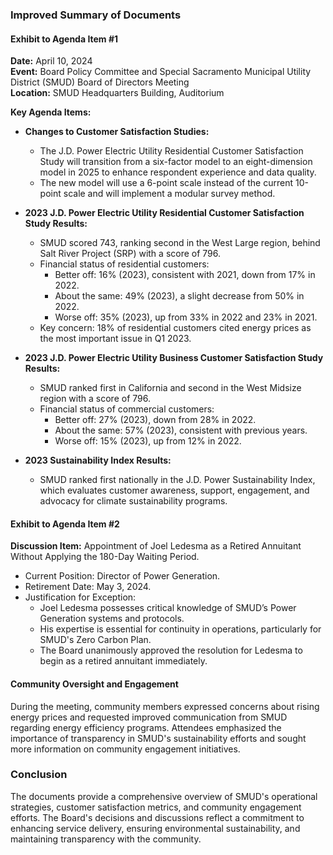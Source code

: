 ### Improved Summary of Documents

#### Exhibit to Agenda Item #1
**Date:** April 10, 2024  
**Event:** Board Policy Committee and Special Sacramento Municipal Utility District (SMUD) Board of Directors Meeting  
**Location:** SMUD Headquarters Building, Auditorium  

**Key Agenda Items:**
- **Changes to Customer Satisfaction Studies:**
  - The J.D. Power Electric Utility Residential Customer Satisfaction Study will transition from a six-factor model to an eight-dimension model in 2025 to enhance respondent experience and data quality.
  - The new model will use a 6-point scale instead of the current 10-point scale and will implement a modular survey method.

- **2023 J.D. Power Electric Utility Residential Customer Satisfaction Study Results:**
  - SMUD scored 743, ranking second in the West Large region, behind Salt River Project (SRP) with a score of 796.
  - Financial status of residential customers:
    - Better off: 16% (2023), consistent with 2021, down from 17% in 2022.
    - About the same: 49% (2023), a slight decrease from 50% in 2022.
    - Worse off: 35% (2023), up from 33% in 2022 and 23% in 2021.
  - Key concern: 18% of residential customers cited energy prices as the most important issue in Q1 2023.

- **2023 J.D. Power Electric Utility Business Customer Satisfaction Study Results:**
  - SMUD ranked first in California and second in the West Midsize region with a score of 796.
  - Financial status of commercial customers:
    - Better off: 27% (2023), down from 28% in 2022.
    - About the same: 57% (2023), consistent with previous years.
    - Worse off: 15% (2023), up from 12% in 2022.

- **2023 Sustainability Index Results:**
  - SMUD ranked first nationally in the J.D. Power Sustainability Index, which evaluates customer awareness, support, engagement, and advocacy for climate sustainability programs.

#### Exhibit to Agenda Item #2
**Discussion Item:** Appointment of Joel Ledesma as a Retired Annuitant Without Applying the 180-Day Waiting Period.
- Current Position: Director of Power Generation.
- Retirement Date: May 3, 2024.
- Justification for Exception:
  - Joel Ledesma possesses critical knowledge of SMUD’s Power Generation systems and protocols.
  - His expertise is essential for continuity in operations, particularly for SMUD's Zero Carbon Plan.
  - The Board unanimously approved the resolution for Ledesma to begin as a retired annuitant immediately.

#### Community Oversight and Engagement
During the meeting, community members expressed concerns about rising energy prices and requested improved communication from SMUD regarding energy efficiency programs. Attendees emphasized the importance of transparency in SMUD's sustainability efforts and sought more information on community engagement initiatives.

### Conclusion
The documents provide a comprehensive overview of SMUD's operational strategies, customer satisfaction metrics, and community engagement efforts. The Board's decisions and discussions reflect a commitment to enhancing service delivery, ensuring environmental sustainability, and maintaining transparency with the community.
